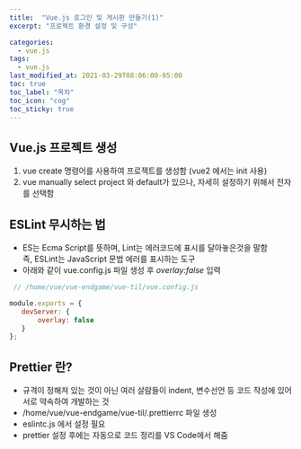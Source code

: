 ```yaml
---
title:  "Vue.js 로그인 및 게시판 만들기(1)"
excerpt: "프로젝트 환경 설정 및 구성"

categories:
  - vue.js
tags:
  - vue.js
last_modified_at: 2021-03-29T08:06:00-05:00
toc: true
toc_label: "목차"
toc_icon: "cog"
toc_sticky: true
---
```


## Vue.js 프로젝트 생성
 1. vue create 명령어를 사용하여 프로젝트를 생성함 (vue2 에서는 init 사용)
 2. vue manually select project 와 default가 있으나, 자세히 설정하기 위해서 전자를 선택함

## ESLint 무시하는 법
 - ES는 Ecma Script를 뜻하며, Lint는 에러코드에 표시를 달아놓은것을 말함  
 즉, ESLint는 JavaScript 문법 에러를 표시하는 도구
 - 아래와 같이 vue.config.js 파일 생성 후 *overlay:false* 입력  
 
 ```javascript
  // /home/vue/vue-endgame/vue-til/vue.config.js
 
 module.exports = {
    devServer: {
        overlay: false
    }
 };
```
## Prettier 란?
 -  규격이 정해져 있는 것이 아닌 여러 살람들이 indent, 변수선언 등 코드 작성에 있어 서로 약속하여 개발하는 것  
 - /home/vue/vue-endgame/vue-til/.prettierrc 파일 생성  
 - eslintc.js 에서 설정 필요  
 - prettier 설정 후에는 자동으로 코드 정리를 VS Code에서 해줌